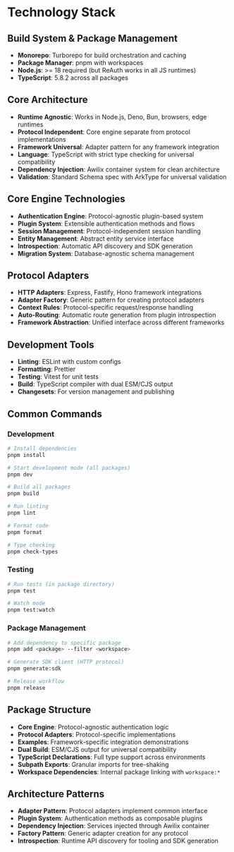 # Technology Stack

## Build System & Package Management

- **Monorepo**: Turborepo for build orchestration and caching
- **Package Manager**: pnpm with workspaces
- **Node.js**: >= 18 required (but ReAuth works in all JS runtimes)
- **TypeScript**: 5.8.2 across all packages

## Core Architecture

- **Runtime Agnostic**: Works in Node.js, Deno, Bun, browsers, edge runtimes
- **Protocol Independent**: Core engine separate from protocol implementations
- **Framework Universal**: Adapter pattern for any framework integration
- **Language**: TypeScript with strict type checking for universal compatibility
- **Dependency Injection**: Awilix container system for clean architecture
- **Validation**: Standard Schema spec with ArkType for universal validation

## Core Engine Technologies

- **Authentication Engine**: Protocol-agnostic plugin-based system
- **Plugin System**: Extensible authentication methods and flows
- **Session Management**: Protocol-independent session handling
- **Entity Management**: Abstract entity service interface
- **Introspection**: Automatic API discovery and SDK generation
- **Migration System**: Database-agnostic schema management

## Protocol Adapters

- **HTTP Adapters**: Express, Fastify, Hono framework integrations
- **Adapter Factory**: Generic pattern for creating protocol adapters
- **Context Rules**: Protocol-specific request/response handling
- **Auto-Routing**: Automatic route generation from plugin introspection
- **Framework Abstraction**: Unified interface across different frameworks

## Development Tools

- **Linting**: ESLint with custom configs
- **Formatting**: Prettier
- **Testing**: Vitest for unit tests
- **Build**: TypeScript compiler with dual ESM/CJS output
- **Changesets**: For version management and publishing

## Common Commands

### Development

```bash
# Install dependencies
pnpm install

# Start development mode (all packages)
pnpm dev

# Build all packages
pnpm build

# Run linting
pnpm lint

# Format code
pnpm format

# Type checking
pnpm check-types
```

### Testing

```bash
# Run tests (in package directory)
pnpm test

# Watch mode
pnpm test:watch
```

### Package Management

```bash
# Add dependency to specific package
pnpm add <package> --filter <workspace>

# Generate SDK client (HTTP protocol)
pnpm generate:sdk

# Release workflow
pnpm release
```

## Package Structure

- **Core Engine**: Protocol-agnostic authentication logic
- **Protocol Adapters**: Protocol-specific implementations
- **Examples**: Framework-specific integration demonstrations
- **Dual Build**: ESM/CJS output for universal compatibility
- **TypeScript Declarations**: Full type support across environments
- **Subpath Exports**: Granular imports for tree-shaking
- **Workspace Dependencies**: Internal package linking with `workspace:*`

## Architecture Patterns

- **Adapter Pattern**: Protocol adapters implement common interface
- **Plugin System**: Authentication methods as composable plugins
- **Dependency Injection**: Services injected through Awilix container
- **Factory Pattern**: Generic adapter creation for any protocol
- **Introspection**: Runtime API discovery for tooling and SDK generation
